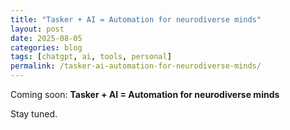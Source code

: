 ```yaml
---
title: "Tasker + AI = Automation for neurodiverse minds"
layout: post
date: 2025-08-05
categories: blog
tags: [chatgpt, ai, tools, personal]
permalink: /tasker-ai-automation-for-neurodiverse-minds/
---
```


Coming soon: **Tasker + AI = Automation for neurodiverse minds**

Stay tuned.
